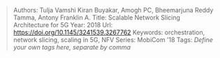 > Authors: Tulja Vamshi Kiran Buyakar, Amogh PC, Bheemarjuna Reddy Tamma, Antony Franklin A.
> Title: Scalable Network Slicing Architecture for 5G
> Year: 2018
> Url: https://doi.org/10.1145/3241539.3267762
> Keywords: orchestration, network slicing, scaling in 5G, NFV
> Series: MobiCom '18
> Tags: *Define your own tags here, separate by comma*